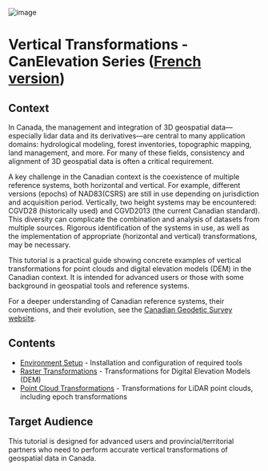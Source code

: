 ![image](https://github.com/user-attachments/assets/7fb631a8-8405-4592-9897-991f8123cd02)
# Vertical Transformations - CanElevation Series ([French version](./README_FR.md))

## Context

In Canada, the management and integration of 3D geospatial data—especially lidar data and its derivatives—are central to many application domains: hydrological modeling, forest inventories, topographic mapping, land management, and more. For many of these fields, consistency and alignment of 3D geospatial data is often a critical requirement.

A key challenge in the Canadian context is the coexistence of multiple reference systems, both horizontal and vertical. For example, different versions (epochs) of NAD83(CSRS) are still in use depending on jurisdiction and acquisition period. Vertically, two height systems may be encountered: CGVD28 (historically used) and CGVD2013 (the current Canadian standard). This diversity can complicate the combination and analysis of datasets from multiple sources. Rigorous identification of the systems in use, as well as the implementation of appropriate (horizontal and vertical) transformations, may be necessary.

This tutorial is a practical guide showing concrete examples of vertical transformations for point clouds and digital elevation models (DEM) in the Canadian context. It is intended for advanced users or those with some background in geospatial tools and reference systems.

For a deeper understanding of Canadian reference systems, their conventions, and their evolution, see the [Canadian Geodetic Survey website](https://natural-resources.canada.ca/science-data/science-research/geomatics/science-research-geodetic-reference-systems).

## Contents

* [Environment Setup](./environment_setup.md) - Installation and configuration of required tools
* [Raster Transformations](./raster_transformations.md) - Transformations for Digital Elevation Models (DEM)
* [Point Cloud Transformations](./pointcloud_transformations.md) - Transformations for LiDAR point clouds, including epoch transformations

## Target Audience

This tutorial is designed for advanced users and provincial/territorial partners who need to perform accurate vertical transformations of geospatial data in Canada.
